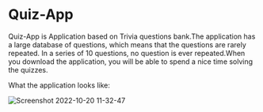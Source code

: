 # Quiz-App
Quiz-App is Application based on Trivia questions bank.The application has a large database of questions, which means that the questions are rarely repeated.
In a series of 10 questions, no question is ever repeated.When you download the application, you will be able to spend a nice time solving the quizzes.

What the application looks like:

![Screenshot 2022-10-20 11-32-47](https://user-images.githubusercontent.com/113987919/196913256-a60ae73d-0f1b-4086-a0a3-859c7cce9c24.jpg)
